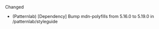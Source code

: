 
Changed
- (Patternlab) [Dependency] Bump mdn-polyfills from 5.16.0 to 5.19.0 in /patternlab/styleguide